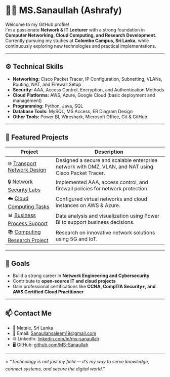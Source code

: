 # 👨‍💻 MS.Sanaullah (Ashrafy)

Welcome to my GitHub profile!  
I'm a passionate **Network & IT Lecturer** with a strong foundation in **Computer Networking, Cloud Computing, and Research Development**.  
Currently pursuing my studies at **Colombo Campus, Sri Lanka**, while continuously exploring new technologies and practical implementations.

---

## ⚙️ Technical Skills
- **Networking:** Cisco Packet Tracer, IP Configuration, Subnetting, VLANs, Routing, NAT, and Firewall Setup  
- **Security:** AAA, Access Control, Encryption, and Authentication Methods  
- **Cloud Platforms:** AWS, Azure, Google Cloud (basic deployment and management)  
- **Programming:** Python, Java, SQL  
- **Database Tools:** MySQL, MS Access, ER Diagram Design  
- **Other Tools:** Power BI, Wireshark, Microsoft Office, Git & GitHub  

---

## 🚀 Featured Projects
| Project | Description |
|----------|-------------|
| 🌐 [Transport Network Design](#) | Designed a secure and scalable enterprise network with DMZ, VLAN, and NAT using Cisco Packet Tracer. |
| 🔒 [Network Security Labs](#) | Implemented AAA, access control, and firewall policies for network protection. |
| ☁️ [Cloud Computing Tasks](#) | Configured virtual networks and cloud instances on AWS & Azure. |
| 📊 [Business Process Support](#) | Data analysis and visualization using Power BI to support business decisions. |
| 📚 [Computing Research Project](#) | Research on innovative network solutions using 5G and IoT. |

---

## 🧭 Goals
- Build a strong career in **Network Engineering and Cybersecurity**  
- Contribute to **open-source IT and cloud projects**  
- Gain professional certifications like **CCNA, CompTIA Security+, and AWS Certified Cloud Practitioner**  

---

## 📫 Contact Me
- 📍 Matale, Sri Lanka  
- 📧 Email: Sanaullahsaleem19@gmail.com  
- 🌐 LinkedIn: [linkedin.com/in/ms-sanaullah](#)  
- 🖥️ GitHub: [github.com/MS-Sanaullah](#)

---

⭐ *“Technology is not just my field — it’s my way to serve knowledge, connect systems, and secure the digital world.”*  
